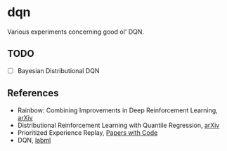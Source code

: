 # dqn

Various experiments concerning good ol' DQN.

## TODO

- [ ] Bayesian Distributional DQN

## References

- Rainbow: Combining Improvements in Deep Reinforcement Learning, [arXiv](https://arxiv.org/abs/1710.02298)
- Distributional Reinforcement Learning with Quantile Regression, [arXiv](https://arxiv.org/abs/1710.10044)
- Prioritized Experience Replay, [Papers with Code](https://paperswithcode.com/method/prioritized-experience-replay)
- DQN, [labml](https://nn.labml.ai/rl/dqn/index.html)
